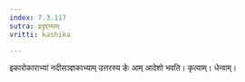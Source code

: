 ```yaml
---
index: 7.3.117
sutra: इदुद्भ्याम्
vritti: kashika

---
```

इकारोकाराभ्यां नदीसञ्ज्ञकाभ्याम् उत्तरस्य ङेः आम् आदेशो भवति। कृत्याम्। धेन्वाम्।